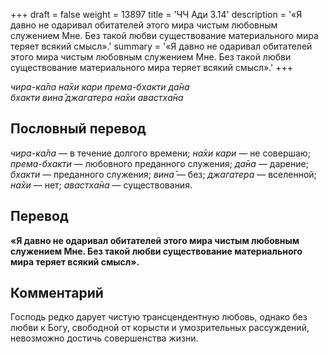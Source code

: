 +++
draft = false
weight = 13897
title = 'ЧЧ Ади 3.14'
description = '«Я давно не одаривал обитателей этого мира чистым любовным служением Мне. Без такой любви существование материального мира теряет всякий смысл».'
summary = '«Я давно не одаривал обитателей этого мира чистым любовным служением Мне. Без такой любви существование материального мира теряет всякий смысл».'
+++

_чира-ка̄ла на̄хи кари према-бхакти да̄на  
бхакти вина̄ джагатера на̄хи авастха̄на_

## Пословный перевод

_чира_\-_ка̄ла_ — в течение долгого времени; _на̄хи_ _кари_ — не совершаю; _према_\-_бхакти_ — любовного преданного служения; _да̄на_ — дарение; _бхакти_ — преданного служения; _вина̄_ — без; _джагатера_ — вселенной; _на̄хи_ — нет; _авастха̄на_ — существования.

## Перевод

**«Я давно не одаривал обитателей этого мира чистым любовным служением Мне. Без такой любви существование материального мира теряет всякий смысл».**

## Комментарий

Господь редко дарует чистую трансцендентную любовь, однако без любви к Богу, свободной от корысти и умозрительных рассуждений, невозможно достичь совершенства жизни.
